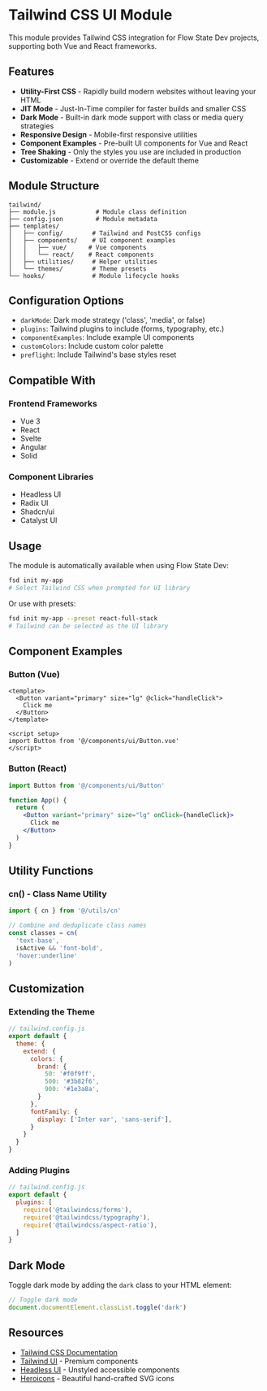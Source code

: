 # Tailwind CSS UI Module

This module provides Tailwind CSS integration for Flow State Dev projects, supporting both Vue and React frameworks.

## Features

- **Utility-First CSS** - Rapidly build modern websites without leaving your HTML
- **JIT Mode** - Just-In-Time compiler for faster builds and smaller CSS
- **Dark Mode** - Built-in dark mode support with class or media query strategies
- **Responsive Design** - Mobile-first responsive utilities
- **Component Examples** - Pre-built UI components for Vue and React
- **Tree Shaking** - Only the styles you use are included in production
- **Customizable** - Extend or override the default theme

## Module Structure

```
tailwind/
├── module.js           # Module class definition
├── config.json         # Module metadata
├── templates/
│   ├── config/        # Tailwind and PostCSS configs
│   ├── components/    # UI component examples
│   │   ├── vue/      # Vue components
│   │   └── react/    # React components
│   ├── utilities/     # Helper utilities
│   └── themes/        # Theme presets
└── hooks/             # Module lifecycle hooks
```

## Configuration Options

- `darkMode`: Dark mode strategy ('class', 'media', or false)
- `plugins`: Tailwind plugins to include (forms, typography, etc.)
- `componentExamples`: Include example UI components
- `customColors`: Include custom color palette
- `preflight`: Include Tailwind's base styles reset

## Compatible With

### Frontend Frameworks
- Vue 3
- React
- Svelte
- Angular
- Solid

### Component Libraries
- Headless UI
- Radix UI
- Shadcn/ui
- Catalyst UI

## Usage

The module is automatically available when using Flow State Dev:

```bash
fsd init my-app
# Select Tailwind CSS when prompted for UI library
```

Or use with presets:

```bash
fsd init my-app --preset react-full-stack
# Tailwind can be selected as the UI library
```

## Component Examples

### Button (Vue)
```vue
<template>
  <Button variant="primary" size="lg" @click="handleClick">
    Click me
  </Button>
</template>

<script setup>
import Button from '@/components/ui/Button.vue'
</script>
```

### Button (React)
```jsx
import Button from '@/components/ui/Button'

function App() {
  return (
    <Button variant="primary" size="lg" onClick={handleClick}>
      Click me
    </Button>
  )
}
```

## Utility Functions

### cn() - Class Name Utility
```javascript
import { cn } from '@/utils/cn'

// Combine and deduplicate class names
const classes = cn(
  'text-base',
  isActive && 'font-bold',
  'hover:underline'
)
```

## Customization

### Extending the Theme
```javascript
// tailwind.config.js
export default {
  theme: {
    extend: {
      colors: {
        brand: {
          50: '#f0f9ff',
          500: '#3b82f6',
          900: '#1e3a8a',
        }
      },
      fontFamily: {
        display: ['Inter var', 'sans-serif'],
      }
    }
  }
}
```

### Adding Plugins
```javascript
// tailwind.config.js
export default {
  plugins: [
    require('@tailwindcss/forms'),
    require('@tailwindcss/typography'),
    require('@tailwindcss/aspect-ratio'),
  ]
}
```

## Dark Mode

Toggle dark mode by adding the `dark` class to your HTML element:

```javascript
// Toggle dark mode
document.documentElement.classList.toggle('dark')
```

## Resources

- [Tailwind CSS Documentation](https://tailwindcss.com/docs)
- [Tailwind UI](https://tailwindui.com) - Premium components
- [Headless UI](https://headlessui.com) - Unstyled accessible components
- [Heroicons](https://heroicons.com) - Beautiful hand-crafted SVG icons